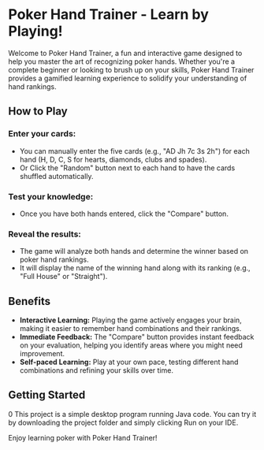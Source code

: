 # Poker Hand Trainer - Learn by Playing!

Welcome to Poker Hand Trainer, a fun and interactive game designed to help you master the art of recognizing poker hands. Whether you're a complete beginner or looking to brush up on your skills, Poker Hand Trainer provides a gamified learning experience to solidify your understanding of hand rankings.

## How to Play

### Enter your cards:

- You can manually enter the five cards (e.g., "AD Jh 7c 3s 2h") for each hand (H, D, C, S for hearts, diamonds, clubs and spades).
- Or Click the "Random" button next to each hand to have the cards shuffled automatically.

### Test your knowledge:

- Once you have both hands entered, click the "Compare" button.

### Reveal the results:

- The game will analyze both hands and determine the winner based on poker hand rankings.
- It will display the name of the winning hand along with its ranking (e.g., "Full House" or "Straight").

## Benefits

- **Interactive Learning:** Playing the game actively engages your brain, making it easier to remember hand combinations and their rankings.
- **Immediate Feedback:** The "Compare" button provides instant feedback on your evaluation, helping you identify areas where you might need improvement.
- **Self-paced Learning:** Play at your own pace, testing different hand combinations and refining your skills over time.

## Getting Started
0
This project is a simple desktop program running Java code. You can try it by downloading the project folder and simply clicking Run on your IDE. 

Enjoy learning poker with Poker Hand Trainer!
